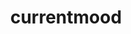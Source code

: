 ---
ee_id_thing: '4350'
site: '1'
type: '2'
inv_num: 2016-054
url: 2016-054-currentmood
title: currentmood
year: '2016'
display_year: '2016'
medium: MacBook Air running Ableton Live & Native Instruments Massive synth, hanging
  line array public address sound system
dims: Dimensions variable
pitch: ''
ps: ''
live_url: https://soundcloud.com/coryarcangel/currentmood
related: ''
youtube: ''
related_code: ''
imgs: currentmood-054-2016-install-01-database-JH.jpg,currentmood-054-2016-install-02-database-JH.jpg
subheading: "(Sculpture)"
download: ''
add_credit: ''
commission: ''
layout: things-i-made
---
